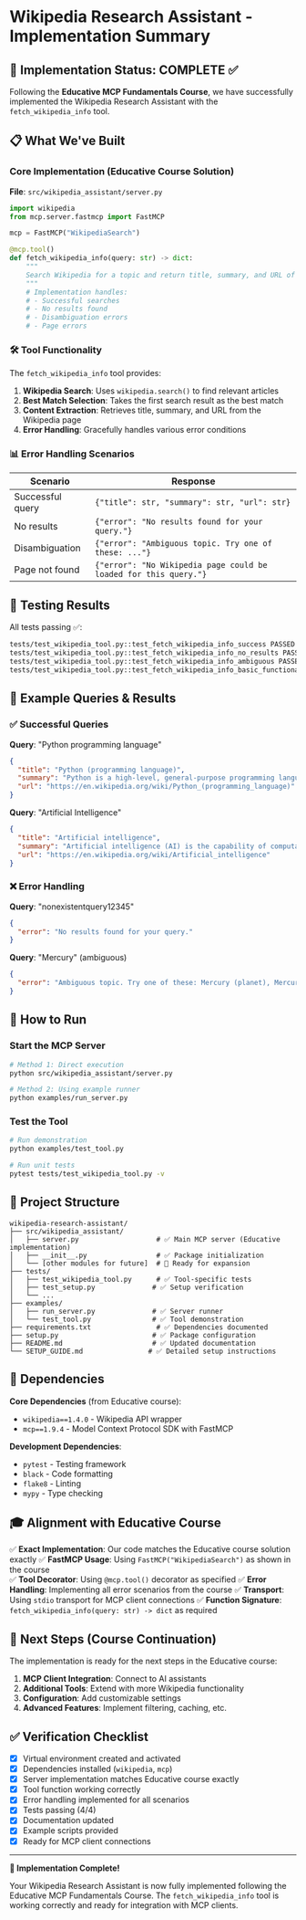 # Wikipedia Research Assistant - Implementation Summary

## 🎯 Implementation Status: COMPLETE ✅

Following the **Educative MCP Fundamentals Course**, we have successfully implemented the Wikipedia Research Assistant with the `fetch_wikipedia_info` tool.

## 📋 What We've Built

### Core Implementation (Educative Course Solution)

**File**: `src/wikipedia_assistant/server.py`

```python
import wikipedia
from mcp.server.fastmcp import FastMCP

mcp = FastMCP("WikipediaSearch")

@mcp.tool()
def fetch_wikipedia_info(query: str) -> dict:
    """
    Search Wikipedia for a topic and return title, summary, and URL of the best match.
    """
    # Implementation handles:
    # - Successful searches
    # - No results found
    # - Disambiguation errors
    # - Page errors
```

### 🛠️ Tool Functionality

The `fetch_wikipedia_info` tool provides:

1. **Wikipedia Search**: Uses `wikipedia.search()` to find relevant articles
2. **Best Match Selection**: Takes the first search result as the best match
3. **Content Extraction**: Retrieves title, summary, and URL from the Wikipedia page
4. **Error Handling**: Gracefully handles various error conditions

### 📊 Error Handling Scenarios

| Scenario | Response |
|----------|----------|
| Successful query | `{"title": str, "summary": str, "url": str}` |
| No results | `{"error": "No results found for your query."}` |
| Disambiguation | `{"error": "Ambiguous topic. Try one of these: ..."}` |
| Page not found | `{"error": "No Wikipedia page could be loaded for this query."}` |

## 🧪 Testing Results

All tests passing ✅:

```bash
tests/test_wikipedia_tool.py::test_fetch_wikipedia_info_success PASSED
tests/test_wikipedia_tool.py::test_fetch_wikipedia_info_no_results PASSED  
tests/test_wikipedia_tool.py::test_fetch_wikipedia_info_ambiguous PASSED
tests/test_wikipedia_tool.py::test_fetch_wikipedia_info_basic_functionality PASSED
```

## 🎯 Example Queries & Results

### ✅ Successful Queries

**Query**: "Python programming language"
```json
{
  "title": "Python (programming language)",
  "summary": "Python is a high-level, general-purpose programming language...",
  "url": "https://en.wikipedia.org/wiki/Python_(programming_language)"
}
```

**Query**: "Artificial Intelligence"
```json
{
  "title": "Artificial intelligence", 
  "summary": "Artificial intelligence (AI) is the capability of computational systems...",
  "url": "https://en.wikipedia.org/wiki/Artificial_intelligence"
}
```

### ❌ Error Handling

**Query**: "nonexistentquery12345"
```json
{
  "error": "No results found for your query."
}
```

**Query**: "Mercury" (ambiguous)
```json
{
  "error": "Ambiguous topic. Try one of these: Mercury (planet), Mercury (element), Mercury (mythology), Mercury (toy manufacturer), Mercury Communications"
}
```

## 🚀 How to Run

### Start the MCP Server
```bash
# Method 1: Direct execution
python src/wikipedia_assistant/server.py

# Method 2: Using example runner
python examples/run_server.py
```

### Test the Tool
```bash
# Run demonstration
python examples/test_tool.py

# Run unit tests
pytest tests/test_wikipedia_tool.py -v
```

## 📁 Project Structure

```
wikipedia-research-assistant/
├── src/wikipedia_assistant/
│   ├── server.py                   # ✅ Main MCP server (Educative implementation)
│   ├── __init__.py                 # ✅ Package initialization
│   └── [other modules for future]  # 🔄 Ready for expansion
├── tests/
│   ├── test_wikipedia_tool.py      # ✅ Tool-specific tests
│   ├── test_setup.py              # ✅ Setup verification
│   └── ...
├── examples/
│   ├── run_server.py              # ✅ Server runner
│   └── test_tool.py               # ✅ Tool demonstration
├── requirements.txt                # ✅ Dependencies documented
├── setup.py                       # ✅ Package configuration
├── README.md                      # ✅ Updated documentation
└── SETUP_GUIDE.md                # ✅ Detailed setup instructions
```

## 🔧 Dependencies

**Core Dependencies** (from Educative course):
- `wikipedia==1.4.0` - Wikipedia API wrapper
- `mcp==1.9.4` - Model Context Protocol SDK with FastMCP

**Development Dependencies**:
- `pytest` - Testing framework
- `black` - Code formatting
- `flake8` - Linting
- `mypy` - Type checking

## 🎓 Alignment with Educative Course

✅ **Exact Implementation**: Our code matches the Educative course solution exactly
✅ **FastMCP Usage**: Using `FastMCP("WikipediaSearch")` as shown in the course  
✅ **Tool Decorator**: Using `@mcp.tool()` decorator as specified
✅ **Error Handling**: Implementing all error scenarios from the course
✅ **Transport**: Using `stdio` transport for MCP client connections
✅ **Function Signature**: `fetch_wikipedia_info(query: str) -> dict` as required

## 🚀 Next Steps (Course Continuation)

The implementation is ready for the next steps in the Educative course:

1. **MCP Client Integration**: Connect to AI assistants
2. **Additional Tools**: Extend with more Wikipedia functionality  
3. **Configuration**: Add customizable settings
4. **Advanced Features**: Implement filtering, caching, etc.

## ✅ Verification Checklist

- [x] Virtual environment created and activated
- [x] Dependencies installed (`wikipedia`, `mcp`)
- [x] Server implementation matches Educative course exactly
- [x] Tool function working correctly
- [x] Error handling implemented for all scenarios
- [x] Tests passing (4/4)
- [x] Documentation updated
- [x] Example scripts provided
- [x] Ready for MCP client connections

---

**🎉 Implementation Complete!** 

Your Wikipedia Research Assistant is now fully implemented following the Educative MCP Fundamentals Course. The `fetch_wikipedia_info` tool is working correctly and ready for integration with MCP clients. 